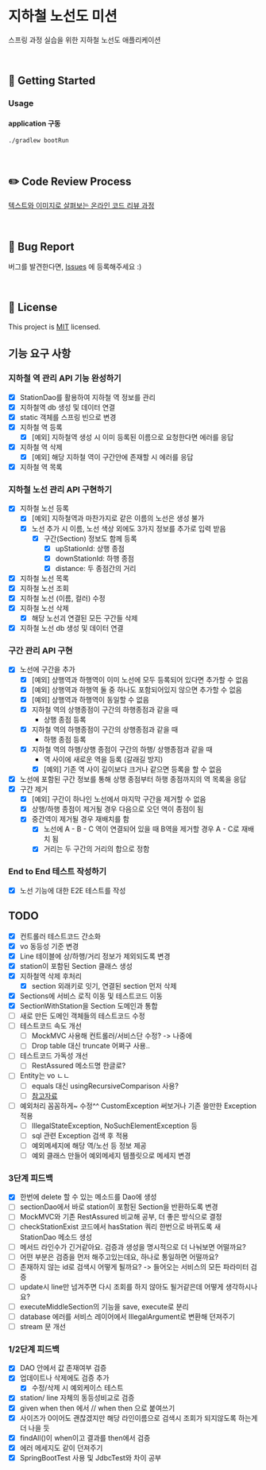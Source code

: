 # 지하철 노선도 미션

스프링 과정 실습을 위한 지하철 노선도 애플리케이션

<br>

## 🚀 Getting Started

### Usage

#### application 구동

```
./gradlew bootRun
```

<br>

## ✏️ Code Review Process

[텍스트와 이미지로 살펴보는 온라인 코드 리뷰 과정](https://github.com/next-step/nextstep-docs/tree/master/codereview)

<br>

## 🐞 Bug Report

버그를 발견한다면, [Issues](https://github.com/woowacourse/atdd-subway-map/issues) 에 등록해주세요 :)

<br>

## 📝 License

This project is [MIT](https://github.com/woowacourse/atdd-subway-map/blob/master/LICENSE) licensed.

## 기능 요구 사항

### 지하철 역 관리 API 기능 완성하기

- [x] StationDao를 활용하여 지하철 역 정보를 관리
- [x] 지하철역 db 생성 및 데이터 연결
- [x] static 객체를 스프링 빈으로 변경
- [x] 지하철 역 등록
    - [x] [예외] 지하철역 생성 시 이미 등록된 이름으로 요청한다면 에러를 응답
- [x] 지하철 역 삭제
    - [x] [예외] 해당 지하철 역이 구간안에 존재할 시 에러를 응답
- [x] 지하철 역 목록

### 지하철 노선 관리 API 구현하기

- [x] 지하철 노선 등록
    - [x] [예외] 지하철역과 마찬가지로 같은 이름의 노선은 생성 불가
    - [x] 노선 추가 시 이름, 노선 색상 외에도 3가지 정보를 추가로 입력 받음
        - [x] 구간(Section) 정보도 함께 등록
            - [x] upStationId: 상행 종점
            - [x] downStationId: 하행 종점
            - [x] distance: 두 종점간의 거리
- [x] 지하철 노선 목록
- [x] 지하철 노선 조회
- [x] 지하철 노선 (이름, 컬러) 수정
- [x] 지하철 노선 삭제
    - [x] 해당 노선괴 연결된 모든 구간들 삭제
- [x] 지하철 노선 db 생성 및 데이터 연결

### 구간 관리 API 구현

- [x] 노선에 구간을 추가
    - [x] [예외] 상행역과 하행역이 이미 노선에 모두 등록되어 있다면 추가할 수 없음
    - [x] [예외] 상행역과 하행역 둘 중 하나도 포함되어있지 않으면 추가할 수 없음
    - [x] [예외] 상행역과 하행역이 동일할 수 없음
    - [x] 지하철 역의 상행종점이 구간의 하행종점과 같을 때
        - 상행 종점 등록
    - [x] 지하철 역의 하행종점이 구간의 상행종점과 같을 때
        - 하행 종점 등록
    - [x] 지하철 역의 하행/상행 종점이 구간의 하행/ 상행종점과 같을 때
        - 역 사이에 새로운 역을 등록 (갈래길 방지)
        - [x] [예외] 기존 역 사이 길이보다 크거나 같으면 등록을 할 수 없음
- [x] 노선에 포함된 구간 정보를 통해 상행 종점부터 하행 종점까지의 역 목록을 응답
- [x] 구간 제거
    - [x] [예외] 구간이 하나인 노선에서 마지막 구간을 제거할 수 없음
    - [x] 상행/하행 종점이 제거될 경우 다음으로 오던 역이 종점이 됨
    - [x] 중간역이 제거될 경우 재배치를 함
        - [x] 노선에 A - B - C 역이 연결되어 있을 때 B역을 제거할 경우 A - C로 재배치 됨
        - [x] 거리는 두 구간의 거리의 합으로 정함

### End to End 테스트 작성하기

- [x] 노선 기능에 대한 E2E 테스트를 작성

## TODO

- [x] 컨트롤러 테스트코드 간소화
- [x] vo 동등성 기준 변경
- [x] Line 테이블에 상/하행/거리 정보가 제외되도록 변경
- [x] station이 포함된 Section 클래스 생성
- [x] 지하철역 삭제 후처리
    - [x] section 외래키로 잇기, 연결된 section 먼저 삭제
- [x] Sections에 서비스 로직 이동 및 테스트코드 이동
- [x] SectionWithStation을 Section 도메인과 통합
- [ ] 새로 만든 도메인 객체들의 테스트코드 수정
- [ ] 테스트코드 속도 개선
    - [ ] MockMVC 사용해 컨트롤러/서비스단 수정? -> 나중에
    - [ ] Drop table 대신 truncate 어쩌구 사용..
- [ ] 테스트코드 가독성 개선
    - [ ] RestAssured 메소드명 한글로?
- [ ] Entity는 vo ㄴㄴ
    - [ ] equals 대신 usingRecursiveComparison 사용?
    - [ ] [참고자료](https://prolog.techcourse.co.kr/studylogs/2352)
- [ ] 예외처리 꼼꼼하게~ 수정^^ CustomException 써보거나 기존 쓸만한 Exception 적용
    - [ ] IllegalStateException, NoSuchElementException 등
    - [ ] sql 관련 Exception 검색 후 적용
    - [ ] 예외메세지에 해당 역/노선 등 정보 제공
    - [ ] 예외 클래스 만들어 예외메세지 템플릿으로 메세지 변경

### 3단계 피드백

- [x] 한번에 delete 할 수 있는 메소드를 Dao에 생성
- [ ] sectionDao에서 바로 station이 포함된 Section을 반환하도록 변경
- [ ] MockMVC와 기존 RestAssured 비교해 공부, 더 좋은 방식으로 결정
- [ ] checkStationExist 코드에서 hasStation 쿼리 한번으로 바뀌도록 새 StationDao 메소드 생성
- [ ] 메서드 라인수가 긴거같아요. 검증과 생성을 명시적으로 더 나눠보면 어떨까요?
- [ ] 어떤 부분은 검증을 먼저 해주고있는데요, 하나로 통일하면 어떨까요?
- [ ] 존재하지 않는 id로 검색시 어떻게 될까요? -> 들어오는 서비스의 모든 파라미터 검증
- [ ] update시 line만 넘겨주면 다시 조회를 하지 않아도 될거같은데 어떻게 생각하시나요?
- [ ] executeMiddleSection의 기능을 save, execute로 분리
- [ ] database 에러를 서비스 레이어에서 IllegalArgument로 변환해 던져주기
- [ ] stream 문 개선

### 1/2단계 피드백

- [x] DAO 안에서 값 존재여부 검증
- [x] 업데이트나 삭제에도 검증 추가
    - [x] 수정/삭제 시 예외케이스 테스트
- [x] station/ line 자체의 동등성비교로 검증
- [x] given when then 에서 // when then 으로 붙여쓰기
- [x] 사이즈가 0이어도 괜찮겠지만 해당 라인이름으로 검색시 조회가 되지않도록 하는게 더 나을 듯
- [x] findAll()이 when이고 결과를 then에서 검증
- [x] 에러 메세지도 같이 던져주기
- [x] SpringBootTest 사용 및 JdbcTest와 차이 공부
